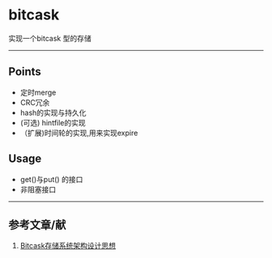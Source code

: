 # bitcask
实现一个bitcask 型的存储
***
## Points
- 定时merge
- CRC冗余
- hash的实现与持久化
- (可选) hintfile的实现
- （扩展)时间轮的实现,用来实现expire
##  Usage
- get()与put() 的接口
- 非阻塞接口
***
## 参考文章/献
1. [Bitcask存储系统架构设计思想](https://blog.csdn.net/chdhust/article/details/77801890)